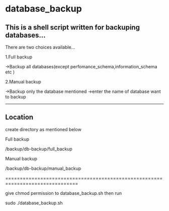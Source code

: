 # database_backup
This is a shell script written for backuping databases...
-------------------------------------------------------------------------------- 
There are two choices available...  
  
1.Full backup 
 
->Backup all databases(except perfomance_schema,information_schema etc )
  
2.Manual backup 

->Backup only the database mentioned
->enter the name of database want to backup

-------------------------------------------------------------------------------

Location 
--------
create directory as mentioned below
 
Full backup 
 
/backup/db-backup/full_backup

Manual backup

/backup/db-backup/manual_backup

===============================================================================

give chmod permission to database_backup.sh
then run

sudo ./database_backup.sh
